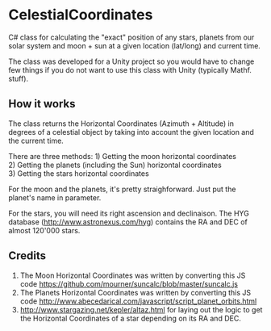 # CelestialCoordinates

C# class for calculating the "exact" position of any stars, planets from our solar system and moon + sun at a given location (lat/long) and current time.

The class was developed for a Unity project so you would have to change few things if you do not want to use this class with Unity (typically Mathf. stuff).

## How it works

The class returns the Horizontal Coordinates (Azimuth + Altitude) in degrees of a celestial object by taking into account the given location and the current time.

There are three methods:
    1) Getting the moon horizontal coordinates    
    2) Getting the planets (including the Sun) horizontal coordinates    
    3) Getting the stars horizontal coordinates    

For the moon and the planets, it's pretty straighforward. Just put the planet's name in parameter.

For the stars, you will need its right ascension and declinaison. The HYG database (http://www.astronexus.com/hyg) contains the RA and DEC of almost 120'000 stars.

## Credits

1) The Moon Horizontal Coordinates was written by converting this JS code https://github.com/mourner/suncalc/blob/master/suncalc.js     
2) The Planets Horizontal Coordinates was written by converting this JS code
http://www.abecedarical.com/javascript/script_planet_orbits.html     
3) http://www.stargazing.net/kepler/altaz.html for laying out the logic to get the Horizontal Coordinates of a star depending on its RA and DEC.    


